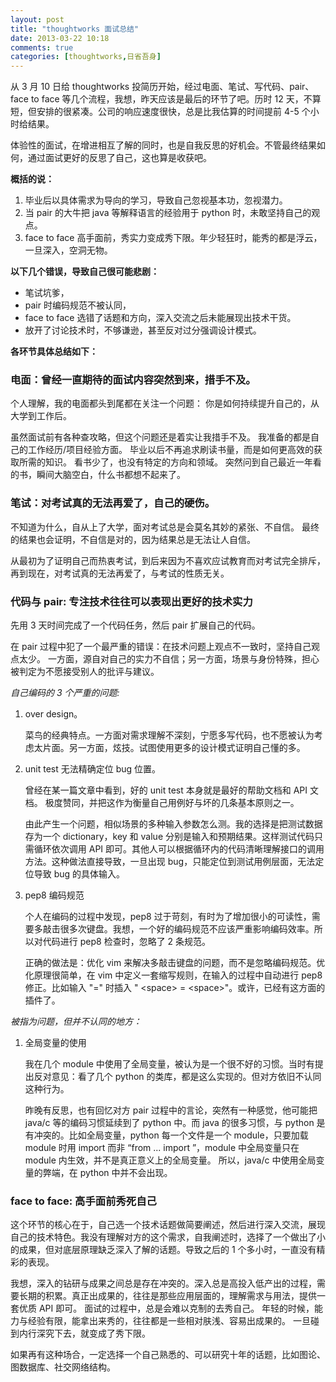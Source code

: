 ```yaml
---
layout: post
title: "thoughtworks 面试总结"
date: 2013-03-22 10:18
comments: true
categories: [thoughtworks,日省吾身]
---
```


从 3 月 10 日给 thoughtworks 投简历开始，经过电面、笔试、写代码、pair、face to face 等几个流程，我想，昨天应该是最后的环节了吧。历时 12 天，不算短，但安排的很紧凑。公司的响应速度很快，总是比我估算的时间提前 4-5 个小时给结果。

体验性的面试，在增进相互了解的同时，也是自我反思的好机会。不管最终结果如何，通过面试更好的反思了自己，这也算是收获吧。

<!--more-->

**概括的说：**

1. 毕业后以具体需求为导向的学习，导致自己忽视基本功，忽视潜力。
2. 当 pair 的大牛把 java 等解释语言的经验用于 python 时，未敢坚持自己的观点。
3. face to face 高手面前，秀实力变成秀下限。年少轻狂时，能秀的都是浮云，一旦深入，空洞无物。

**以下几个错误，导致自己很可能悲剧：**

- 笔试坑爹，
- pair 时编码规范不被认同，
- face to face 选错了话题和方向，深入交流之后未能展现出技术干货。
- 放开了讨论技术时，不够谦逊，甚至反对过分强调设计模式。

**各环节具体总结如下：**

### 电面：曾经一直期待的面试内容突然到来，措手不及。

个人理解，我的电面都头到尾都在关注一个问题：
你是如何持续提升自己的，从大学到工作后。

虽然面试前有各种查攻略，但这个问题还是着实让我措手不及。
我准备的都是自己的工作经历/项目经验方面。
毕业以后不再追求刷读书量，而是如何更高效的获取所需的知识。
看书少了，也没有特定的方向和领域。
突然问到自己最近一年看的书，瞬间大脑空白，什么书都想不起来了。

### 笔试：对考试真的无法再爱了，自己的硬伤。

不知道为什么，自从上了大学，面对考试总是会莫名其妙的紧张、不自信。
最终的结果也会证明，不自信是对的，因为结果总是无法让人自信。

从最初为了证明自己而热衷考试，到后来因为不喜欢应试教育而对考试完全排斥，
再到现在，对考试真的无法再爱了，与考试的性质无关。

<!--高中的时候，老师就曾劝戒我：考高分也是一种能力，分高虽不代表他知识掌握的比你好，但如何用有限的知识在考试中获得更高的分数，这本身也是一种重要的能力。-->

### 代码与 pair: 专注技术往往可以表现出更好的技术实力

先用 3 天时间完成了一个代码任务，然后 pair 扩展自己的代码。

在 pair 过程中犯了一个最严重的错误：在技术问题上观点不一致时，坚持自己观点太少。
一方面，源自对自己的实力不自信；另一方面，场景与身份特殊，担心被判定为不愿接受别人的批评与建议。

_自己编码的 3 个严重的问题:_

1. over design。

    菜鸟的经典特点。一方面对需求理解不深刻，宁愿多写代码，也不愿被认为考虑太片面。另一方面，炫技。试图使用更多的设计模式证明自己懂的多。

2. unit test 无法精确定位 bug 位置。

    曾经在某一篇文章中看到，好的 unit test 本身就是最好的帮助文档和 API 文档。
极度赞同，并把这作为衡量自己用例好与坏的几条基本原则之一。

    由此产生一个问题，相似场景的多种输入参数怎么测。我的选择是把测试数据存为一个 dictionary，key 和 value 分别是输入和预期结果。这样测试代码只需循环依次调用 API 即可。其他人可以根据循环内的代码清晰理解接口的调用方法。这种做法直接导致，一旦出现 bug，只能定位到测试用例层面，无法定位导致 bug 的具体输入。

3. pep8 编码规范

    个人在编码的过程中发现，pep8 过于苛刻，有时为了增加很小的可读性，需要多敲击很多次键盘。我想，一个好的编码规范不应该严重影响编码效率。所以对代码进行 pep8 检查时，忽略了 2 条规范。

    正确的做法是：优化 vim 来解决多敲击键盘的问题，而不是忽略编码规范。优化原理很简单，在 vim 中定义一套缩写规则，在输入的过程中自动进行 pep8 修正。比如输入 "=" 时插入 " \<space\> = \<space\>"。或许，已经有这方面的插件了。

_被指为问题，但并不认同的地方：_

1. 全局变量的使用

    我在几个 module 中使用了全局变量，被认为是一个很不好的习惯。当时有提出反对意见：看了几个 python 的类库，都是这么实现的。但对方依旧不认同这种行为。

    昨晚有反思，也有回忆对方 pair 过程中的言论，突然有一种感觉，他可能把 java/c 等的编码习惯延续到了 python 中。而 java 的很多习惯，与 python 是有冲突的。比如全局变量，python 每一个文件是一个 module，只要加载 module 时用 import 而非 “from ... import ”，module 中全局变量只在 module 内生效，并不是真正意义上的全局变量。
所以，java/c 中使用全局变量的弊端，在 python 中并不会出现。

### face to face: 高手面前秀死自己

这个环节的核心在于，自己选一个技术话题做简要阐述，然后进行深入交流，展现自己的技术特色。我没有理解对方的这个需求，自我阐述时，选择了一个做出了小的成果，但对底层原理缺乏深入了解的话题。导致之后的 1 个多小时，一直没有精彩的表现。

我想，深入的钻研与成果之间总是存在冲突的。深入总是高投入低产出的过程，需要长期的积累。真正出成果的，往往是那些应用层面的，理解需求与用法，提供一套优质 API 即可。
面试的过程中，总是会难以克制的去秀自己。
年轻的时候，能力与经验有限，能拿出来秀的，往往都是一些相对肤浅、容易出成果的。
一旦碰到内行深究下去，就变成了秀下限。

如果再有这种场合，一定选择一个自己熟悉的、可以研究十年的话题，比如图论、图数据库、社交网络结构。
